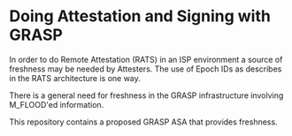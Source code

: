 # Doing Attestation and Signing with GRASP

In order to do Remote Attestation (RATS) in an ISP environment a source of freshness may be needed by Attesters.
The use of Epoch IDs as describes in the RATS architecture is one way.

There is a general need for freshness in the GRASP infrastructure involving M_FLOOD'ed information.

This repository contains a proposed GRASP ASA that provides freshness.







